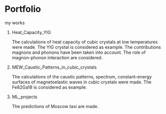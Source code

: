 # Portfolio
my works

1. Heat_Capacity_YIG

   The calculations of heat capacity of cubic crystals at low temperatures were made. The YIG crystal is considered as example.
   The contributions magnons and phonons have been taken into account. The role of magnon-phonon interaction are considered.

3. MEW_Caustic_Patterns_in_cubic_crystals

   The calculations of the caustic patterns, spectrum, constant-energy surfaces of magnetoelastic waves in cubic crystals were made. The Fe82Ga18 is considered as example.

5. ML_projects

   The predictions of Moscow taxi are made.
   
